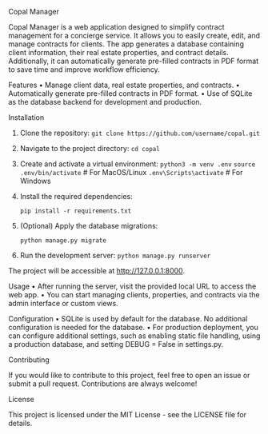 Copal Manager

Copal Manager is a web application designed to simplify contract management for a concierge service. It allows you to easily create, edit, and manage contracts for clients. The app generates a database containing client information, their real estate properties, and contract details. Additionally, it can automatically generate pre-filled contracts in PDF format to save time and improve workflow efficiency.

Features
	•	Manage client data, real estate properties, and contracts.
	•	Automatically generate pre-filled contracts in PDF format.
	•	Use of SQLite as the database backend for development and production.

Installation
1.	Clone the repository:
	```git clone https://github.com/username/copal.git```

2.	Navigate to the project directory:
	`cd copal`

3.	Create and activate a virtual environment:
	`python3 -m venv .env`
	`source .env/bin/activate`  # For MacOS/Linux
	`.env\Scripts\activate`     # For Windows

4.	Install the required dependencies:

	`pip install -r requirements.txt`

5.	(Optional) Apply the database migrations:

	`python manage.py migrate`

6.	Run the development server:
	`python manage.py runserver`

The project will be accessible at http://127.0.0.1:8000.

Usage
	•	After running the server, visit the provided local URL to access the web app.
	•	You can start managing clients, properties, and contracts via the admin interface or custom views.

Configuration
	•	SQLite is used by default for the database. No additional configuration is needed for the database.
	•	For production deployment, you can configure additional settings, such as enabling static file handling, using a production database, and setting DEBUG = False in settings.py.

Contributing

If you would like to contribute to this project, feel free to open an issue or submit a pull request. Contributions are always welcome!

License

This project is licensed under the MIT License - see the LICENSE file for details.